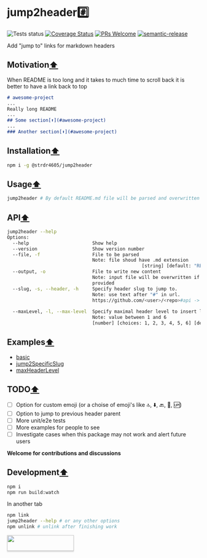 # jump2header#️⃣

![Tests status](https://github.com/strdr4605/jump2header/workflows/Tests/badge.svg)
[![Coverage Status](https://coveralls.io/repos/github/strdr4605/jump2header/badge.svg?branch=master)](https://coveralls.io/github/strdr4605/jump2header?branch=master)
[![PRs Welcome](https://img.shields.io/badge/PRs-welcome-brightgreen.svg?style=flat-square)](http://makeapullrequest.com)
[![semantic-release](https://img.shields.io/badge/%20%20%F0%9F%93%A6%F0%9F%9A%80-semantic--release-e10079.svg)](https://github.com/semantic-release/semantic-release)

Add "jump to" links for markdown headers

## Motivation[⬆](#jump2header️⃣)

When README is too long and it takes to much time to scroll back it is better to have a link back to top

```md
# awesome-project
...
Really long README
...
## Some section[⬆️](#awesome-project)
...
### Another section[⬆️](#awesome-project)
```

## Installation[⬆](#jump2header️⃣)

```bash
npm i -g @strdr4605/jump2header
```

## Usage[⬆](#jump2header️⃣)

```bash
jump2header # By default README.md file will be parsed and overwritten
```

## API[⬆](#jump2header️⃣)

```bash
jump2header --help
Options:
  --help                       Show help                               [boolean]
  --version                    Show version number                     [boolean]
  --file, -f                   File to be parsed
                               Note: file shoud have .md extension
                                                 [string] [default: "README.md"]
  --output, -o                 File to write new content
                               Note: input file will be overwritten if not
                               provided                                 [string]
  --slug, -s, --header, -h     Specify header slug to jump to.
                               Note: use text after "#" in url.
                               https://github.com/<user>/<repo>#api -> api
                                                                        [string]
  --maxLevel, -l, --max-level  Specify maximal header level to insert links.
                               Note: value between 1 and 6
                               [number] [choices: 1, 2, 3, 4, 5, 6] [default: 6]
```

## Examples[⬆](#jump2header️⃣)

- [basic](examples/basic.md)
- [jump2SpecificSlug](examples/jump2SpecificSlug.md)
- [maxHeaderLevel](examples/maxHeaderLevel.md)

## TODO[⬆](#jump2header️⃣)

- [ ] Option for custom emoji (or a choise of emoji's like 🔝, ⬇️, 🔙, 🔼, 🆙)
- [ ] Option to jump to previous header parent
- [ ] More unit/e2e tests
- [ ] More examples for people to see
- [ ] Investigate cases when this package may not work and alert future users

**Welcome for contributions and discussions**

## Development[⬆](#jump2header️⃣)

```bash
npm i
npm run build:watch
```

In another tab

```bash
npm link
jump2header --help # or any other options
npm unlink # unlink after finishing work
```

<a href="https://www.buymeacoffee.com/strdr4605"><img src="https://www.buymeacoffee.com/assets/img/custom_images/orange_img.png" style="height: 41px !important;width: 174px !important;box-shadow: 0px 3px 2px 0px rgba(190, 190, 190, 0.5) !important;-webkit-box-shadow: 0px 3px 2px 0px rgba(190, 190, 190, 0.5) !important;"  target="_blank"></a>

